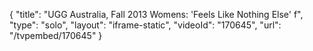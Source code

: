 {
    "title": "UGG Australia, Fall 2013 Womens: 'Feels Like Nothing Else' f",
    "type": "solo",
    "layout": "iframe-static",
    "videoId": "170645",
    "url": "\/tvpembed\/170645"
}
